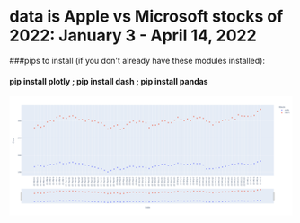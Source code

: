 # data is Apple vs Microsoft stocks of 2022: January 3 - April 14, 2022 
###pips to install (if you don't already have these modules installed):
#### pip install plotly ; pip install dash ; pip install pandas 

![](assets/plot.png)